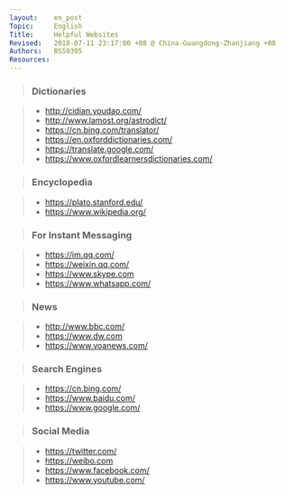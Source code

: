 ```yaml
---
layout:    en_post
Topic:     English
Title:     Helpful Websites
Revised:   2018-07-11 23:17:00 +08 @ China-Guangdong-Zhanjiang +08
Authors:   BSS9395
Resources:
---
```


> ### Dictionaries

> + <http://cidian.youdao.com/>
> + <http://www.lamost.org/astrodict/>
> + <https://cn.bing.com/translator/>
> + <https://en.oxforddictionaries.com/>
> + <https://translate.google.com/>
> + <https://www.oxfordlearnersdictionaries.com/>

> ### Encyclopedia

> + <https://plato.stanford.edu/>
> + <https://www.wikipedia.org/>

> ### For Instant Messaging

> + <https://im.qq.com/>
> + <https://weixin.qq.com/>
> + <https://www.skype.com>
> + <https://www.whatsapp.com/>

> ### News

> + <http://www.bbc.com/>
> + <https://www.dw.com>
> + <https://www.voanews.com/>

> ### Search Engines

> + <https://cn.bing.com/>
> + <https://www.baidu.com/>
> + <https://www.google.com/>

> ### Social Media

> + <https://twitter.com/>
> + <https://weibo.com>
> + <https://www.facebook.com/>
> + <https://www.youtube.com/>
